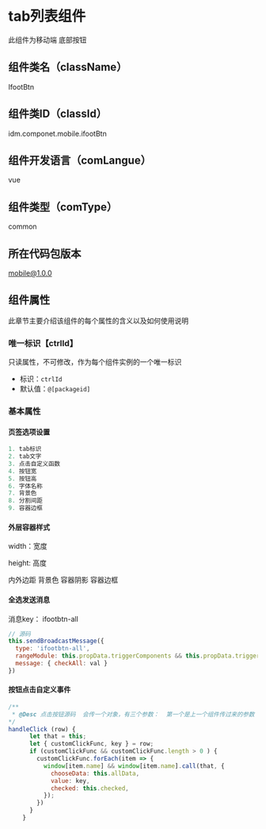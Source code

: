 # tab列表组件
此组件为移动端 底部按钮

## 组件类名（className）
IfootBtn

## 组件类ID（classId）
idm.componet.mobile.ifootBtn

## 组件开发语言（comLangue）
vue

## 组件类型（comType）
common

## 所在代码包版本
mobile@1.0.0

## 组件属性

此章节主要介绍该组件的每个属性的含义以及如何使用说明

### 唯一标识【ctrlId】

只读属性，不可修改，作为每个组件实例的一个唯一标识
- 标识：`ctrlId`
- 默认值：`@[packageid]`

### 基本属性

#### 页签选项设置

```js
1. tab标识
2. tab文字
3. 点击自定义函数
4. 按钮宽
5. 按钮高
6. 字体名称
7. 背景色
8. 分割间距
9. 容器边框
```

#### 外层容器样式

width：宽度

height: 高度

内外边距
背景色
容器阴影
容器边框

#### 全选发送消息
消息key： ifootbtn-all
```js
// 源码
this.sendBroadcastMessage({
  type: 'ifootbtn-all',
  rangeModule: this.propData.triggerComponents && this.propData.triggerComponents.map(el => el.moduleId),
  message: { checkAll: val }
})
```

#### 按钮点击自定义事件

```js 
/**
 * @Desc 点击按钮源码  会传一个对象，有三个参数：  第一个是上一个组件传过来的参数  第二个是点击按钮的key  第三个是是否全选
*/
handleClick (row) {
      let that = this;
      let { customClickFunc, key } = row;
      if (customClickFunc && customClickFunc.length > 0 ) {
        customClickFunc.forEach(item => {
          window[item.name] && window[item.name].call(that, {
            chooseData: this.allData,
            value: key,
            checked: this.checked,
          });
        })
      }
    }
```
